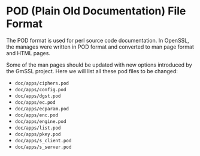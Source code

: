 # POD (Plain Old Documentation) File Format

The POD format is used for perl source code documentation. In OpenSSL, the manages were written in POD format and converted to man page format and HTML pages.

Some of the man pages should be updated with new options introduced by the GmSSL project. Here we will list all these pod files to be changed:

* `doc/apps/ciphers.pod`
* `doc/apps/config.pod`
* `doc/apps/dgst.pod`
* `doc/apps/ec.pod`
* `doc/apps/ecparam.pod`
* `doc/apps/enc.pod`
* `doc/apps/engine.pod`
* `doc/apps/list.pod`
* `doc/apps/pkey.pod`
* `doc/apps/s_client.pod`
* `doc/apps/s_server.pod`
